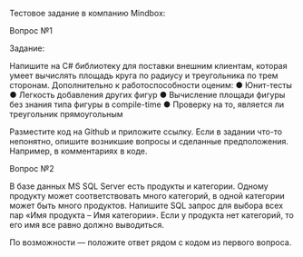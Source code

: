 Тестовое задание в компанию Mindbox:

Вопрос №1

Задание:

Напишите на C# библиотеку для поставки внешним клиентам, которая умеет вычислять площадь круга по
радиусу и треугольника по трем сторонам. Дополнительно к работоспособности оценим:
    ● Юнит-тесты
    ● Легкость добавления других фигур
    ● Вычисление площади фигуры без знания типа фигуры в compile-time
    ● Проверку на то, является ли треугольник прямоугольным

Разместите код на Github и приложите ссылку. Если в задании что-то непонятно, опишите возникшие
вопросы и сделанные предположения. Например, в комментариях в коде.

Вопрос №2

В базе данных MS SQL Server есть продукты и категории. Одному продукту может соответствовать много
категорий, в одной категории может быть много продуктов. Напишите SQL запрос для выбора всех пар
«Имя продукта – Имя категории». Если у продукта нет категорий, то его имя все равно должно
выводиться.

По возможности — положите ответ рядом с кодом из первого вопроса.